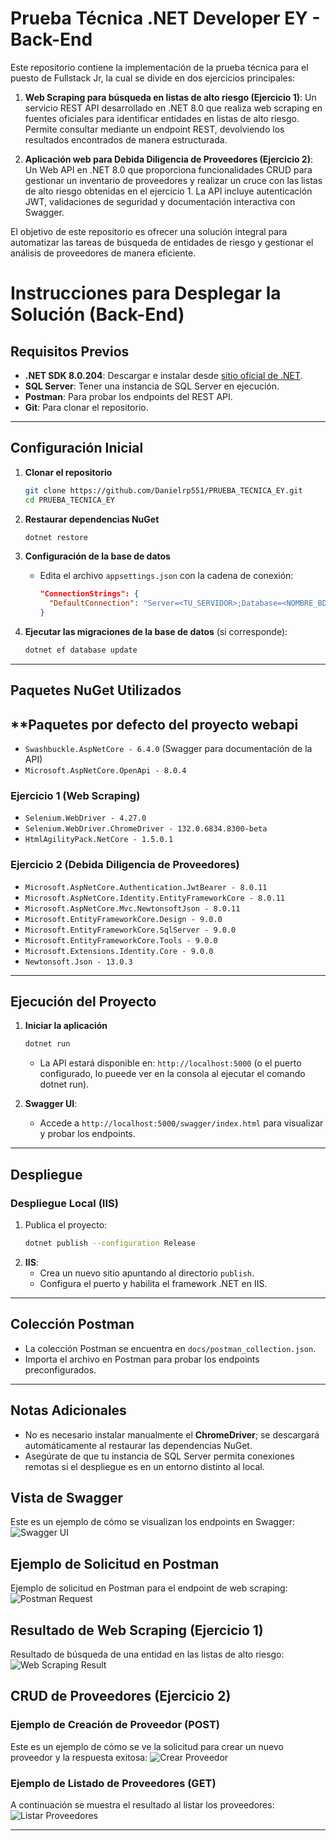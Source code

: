# **Prueba Técnica .NET Developer EY - Back-End**
Este repositorio contiene la implementación de la prueba técnica para el puesto de Fullstack Jr, la cual se divide en dos ejercicios principales:

1. **Web Scraping para búsqueda en listas de alto riesgo (Ejercicio 1)**: Un servicio REST API desarrollado en .NET 8.0 que realiza web scraping en fuentes oficiales para identificar entidades en listas de alto riesgo. Permite consultar mediante un endpoint REST, devolviendo los resultados encontrados de manera estructurada.

2. **Aplicación web para Debida Diligencia de Proveedores (Ejercicio 2)**: Un Web API en .NET 8.0 que proporciona funcionalidades CRUD para gestionar un inventario de proveedores y realizar un cruce con las listas de alto riesgo obtenidas en el ejercicio 1. La API incluye autenticación JWT, validaciones de seguridad y documentación interactiva con Swagger.

El objetivo de este repositorio es ofrecer una solución integral para automatizar las tareas de búsqueda de entidades de riesgo y gestionar el análisis de proveedores de manera eficiente.

# **Instrucciones para Desplegar la Solución (Back-End)**

## **Requisitos Previos**
- **.NET SDK 8.0.204**: Descargar e instalar desde [sitio oficial de .NET](https://dotnet.microsoft.com/).
- **SQL Server**: Tener una instancia de SQL Server en ejecución.
- **Postman**: Para probar los endpoints del REST API.
- **Git**: Para clonar el repositorio.

---

## **Configuración Inicial**

1. **Clonar el repositorio**
   ```bash
   git clone https://github.com/Danielrp551/PRUEBA_TECNICA_EY.git
   cd PRUEBA_TECNICA_EY
   ```

2. **Restaurar dependencias NuGet**
   ```bash
   dotnet restore
   ```

3. **Configuración de la base de datos**
   - Edita el archivo `appsettings.json` con la cadena de conexión:
     ```json
     "ConnectionStrings": {
       "DefaultConnection": "Server=<TU_SERVIDOR>;Database=<NOMBRE_BD>;User Id=<USUARIO>;Password=<CONTRASEÑA>;"
     }
     ```

4. **Ejecutar las migraciones de la base de datos** (si corresponde):
   ```bash
   dotnet ef database update
   ```

---

## **Paquetes NuGet Utilizados**

## **Paquetes por defecto del proyecto webapi
- `Swashbuckle.AspNetCore - 6.4.0` (Swagger para documentación de la API)
- `Microsoft.AspNetCore.OpenApi - 8.0.4`

### **Ejercicio 1 (Web Scraping)**
- `Selenium.WebDriver - 4.27.0`
- `Selenium.WebDriver.ChromeDriver - 132.0.6834.8300-beta`
- `HtmlAgilityPack.NetCore - 1.5.0.1`

### **Ejercicio 2 (Debida Diligencia de Proveedores)**
- `Microsoft.AspNetCore.Authentication.JwtBearer - 8.0.11`
- `Microsoft.AspNetCore.Identity.EntityFrameworkCore - 8.0.11`
- `Microsoft.AspNetCore.Mvc.NewtonsoftJson - 8.0.11`
- `Microsoft.EntityFrameworkCore.Design - 9.0.0`
- `Microsoft.EntityFrameworkCore.SqlServer - 9.0.0`
- `Microsoft.EntityFrameworkCore.Tools - 9.0.0`
- `Microsoft.Extensions.Identity.Core - 9.0.0`
- `Newtonsoft.Json - 13.0.3`
---

## **Ejecución del Proyecto**

1. **Iniciar la aplicación**
   ```bash
   dotnet run
   ```
   - La API estará disponible en: `http://localhost:5000` (o el puerto configurado, lo pueede ver en la consola al ejecutar el comando dotnet run).

2. **Swagger UI**:
   - Accede a `http://localhost:5000/swagger/index.html` para visualizar y probar los endpoints.

---

## **Despliegue**

### **Despliegue Local (IIS)**
1. Publica el proyecto:
   ```bash
   dotnet publish --configuration Release
   ```
2. **IIS**:
   - Crea un nuevo sitio apuntando al directorio `publish`.
   - Configura el puerto y habilita el framework .NET en IIS.

---

## **Colección Postman**
- La colección Postman se encuentra en `docs/postman_collection.json`.
- Importa el archivo en Postman para probar los endpoints preconfigurados.

---

## **Notas Adicionales**
- No es necesario instalar manualmente el **ChromeDriver**; se descargará automáticamente al restaurar las dependencias NuGet.
- Asegúrate de que tu instancia de SQL Server permita conexiones remotas si el despliegue es en un entorno distinto al local.

## **Vista de Swagger**
Este es un ejemplo de cómo se visualizan los endpoints en Swagger:
![Swagger UI](docs/img/swagger_ui.png)

## **Ejemplo de Solicitud en Postman**
Ejemplo de solicitud en Postman para el endpoint de web scraping:
![Postman Request](docs/img/postman_request.png)

## **Resultado de Web Scraping (Ejercicio 1)**
Resultado de búsqueda de una entidad en las listas de alto riesgo:
![Web Scraping Result](docs/img/scraping_result.png)

## **CRUD de Proveedores (Ejercicio 2)**
### **Ejemplo de Creación de Proveedor (POST)**
Este es un ejemplo de cómo se ve la solicitud para crear un nuevo proveedor y la respuesta exitosa:
![Crear Proveedor](docs/img/crear_proveedor.png)

### **Ejemplo de Listado de Proveedores (GET)**
A continuación se muestra el resultado al listar los proveedores:
![Listar Proveedores](docs/img/listar_proveedores.png)

---
